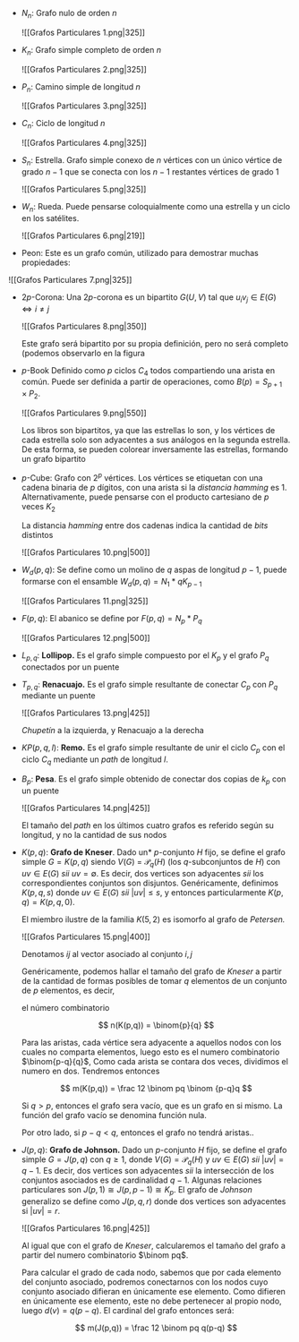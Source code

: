 - $N_n:$ Grafo nulo de orden $n$

	![[Grafos Particulares 1.png|325]]

- $K_n:$ Grafo simple completo de orden $n$

	![[Grafos Particulares 2.png|325]]

- $P_n:$ Camino simple de longitud $n$

	![[Grafos Particulares 3.png|325]]

- $C_n:$ Ciclo de longitud $n$

	![[Grafos Particulares 4.png|325]]

- $S_n:$ Estrella. Grafo simple conexo de $n$ vértices con un único vértice de grado $n-1$ que se conecta con los $n{-}1$ restantes vértices de grado $1$

	![[Grafos Particulares 5.png|325]]

- $W_n:$ Rueda. Puede pensarse coloquialmente como una estrella y un ciclo en los satélites.

	![[Grafos Particulares 6.png|219]]

- $\text{Peon}$: Este es un grafo común, utilizado para demostrar muchas propiedades:

![[Grafos Particulares 7.png|325]]

- $2p\text{-Corona}$: Una $2p$-corona es un bipartito $G(U, V)$ tal que $u_iv_j \in E(G) \iff i\neq j$

	![[Grafos Particulares 8.png|350]]

	Este grafo será bipartito por su propia definición, pero no será completo (podemos observarlo en la figura

- $p\text{-Book}$ Definido como $p$ ciclos $C_4$ todos compartiendo una arista en común. Puede ser definida a partir de operaciones, como $B(p) = S_{p+1} \times P_2$.

	![[Grafos Particulares 9.png|550]]

	Los libros son bipartitos, ya que las estrellas lo son, y los vértices de cada estrella solo son adyacentes a sus análogos en la segunda estrella. De esta forma, se pueden colorear inversamente las estrellas, formando un grafo bipartito

- $p\text{-Cube}$: Grafo con $2^p$ vértices. Los vértices se etiquetan con una cadena binaria de $p$ dígitos, con una arista si la *distancia hamming* es 1. Alternativamente, puede pensarse con el producto cartesiano de $p$ veces $K_2$

	La distancia *hamming* entre dos cadenas indica la cantidad de *bits* distintos

	![[Grafos Particulares 10.png|500]]

- $W_d(p,q):$ Se define como un molino de $q$ aspas de longitud $p-1$, puede formarse con el ensamble $W_d(p,q) = N_1 * qK_{p-1}$

	![[Grafos Particulares 11.png|325]]

- $F(p,q):$ El abanico se define por $F(p,q) = N_p * P_q$

	![[Grafos Particulares 12.png|500]]

- $L_{p,q}:$ **Lollipop.** Es el grafo simple compuesto por el $K_p$ y el grafo $P_q$ conectados por un puente
- $T_{p,q}:$ **Renacuajo.** Es el grafo simple resultante de conectar $C_p$ con $P_q$ mediante un puente

	![[Grafos Particulares 13.png|425]]

	*Chupetín* a la izquierda, y Renacuajo a la derecha

- $KP(p,q,l):$ **Remo.** Es el grafo simple resultante de unir el ciclo $C_p$ con el ciclo $C_q$ mediante un *path* de longitud $l$.
- $B_p:$ **Pesa**. Es el grafo simple obtenido de conectar dos copias de $k_p$ con un puente

	![[Grafos Particulares 14.png|425]]

	El tamaño del *path* en los últimos cuatro grafos es referido según su longitud, y no la cantidad de sus nodos

- $K(p,q):$ **Grafo de Kneser**. Dado un* $p$-conjunto $H$ fijo, se define el grafo simple $G = K(p,q)$ siendo $V(G)$ = $\mathcal{P}_q(H)$ (los $q$-subconjuntos de $H$) con $uv \in E(G)$ *sii* $uv = \emptyset$. Es decir, dos vertices son adyacentes *sii* los correspondientes conjuntos son disjuntos. Genéricamente, definimos $K(p,q,s)$ donde $uv \in E(G)$ *sii* $|uv| \leq s$, y entonces particularmente $K(p,q) = K(p,q,0)$.

	El miembro ilustre de la familia $K(5,2)$ es isomorfo al grafo de *Petersen.*

	![[Grafos Particulares 15.png|400]]

	Denotamos $ij$ al vector asociado al conjunto ${i, j}$

	Genéricamente, podemos hallar el tamaño del grafo de *Kneser* a partir de la cantidad de formas posibles de tomar $q$ elementos de un conjunto de $p$ elementos, es decir,

	el número combinatorio

	$$
    n(K(p,q)) = \binom{p}{q}
    $$

	Para las aristas, cada vértice sera adyacente a aquellos nodos con los cuales no comparta elementos, luego esto es el numero combinatorio $\binom{p-q}{q}$, Como cada arista se contara dos veces, dividimos el numero en dos. Tendremos entonces

	$$
    m(K(p,q)) = \frac 12 \binom pq \binom {p-q}q
    $$

	Si $q > p$, entonces el grafo sera vacío, que es un grafo en si mismo. La función del grafo vacío se denomina función nula.

	Por otro lado, si $p - q < q$, entonces el grafo no tendrá aristas..

- $J(p,q):$ **Grafo de Johnson.** Dado un $p$-conjunto $H$ fijo, se define el grafo simple $G = J(p,q)$ con $q \geq 1$, donde $V(G) = \mathcal P_q(H)$ y $uv \in E(G)$ *sii* $|uv| = q-1$. Es decir, dos vertices son adyacentes *sii* la intersección de los conjuntos asociados es de cardinalidad $q-1$. Algunas relaciones particulares son $J(p, 1) \cong J(p, p-1) \cong K_p$. El grafo de *Johnson* generalizo se define como $J(p,q,r)$ donde dos vertices son adyacentes si $|uv| = r$.

	![[Grafos Particulares 16.png|425]]

	Al igual que con el grafo de *Kneser*, calcularemos el tamaño del grafo a partir del numero combinatorio $\binom pq$.

	Para calcular el grado de cada nodo, sabemos que por cada elemento del conjunto asociado, podremos conectarnos con los nodos cuyo conjunto asociado difieran en únicamente ese elemento. Como difieren en únicamente ese elemento, este no debe pertenecer al propio nodo, luego $d(v) = q(p-q)$. El cardinal del grafo entonces será:

	$$
    m(J(p,q)) = \frac 12 \binom pq q(p-q)
    $$
